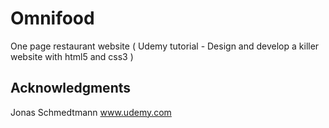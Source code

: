# Omnifood
 One page restaurant website ( Udemy tutorial - Design and develop a killer website with html5 and css3 )

## Acknowledgments
Jonas Schmedtmann
www.udemy.com